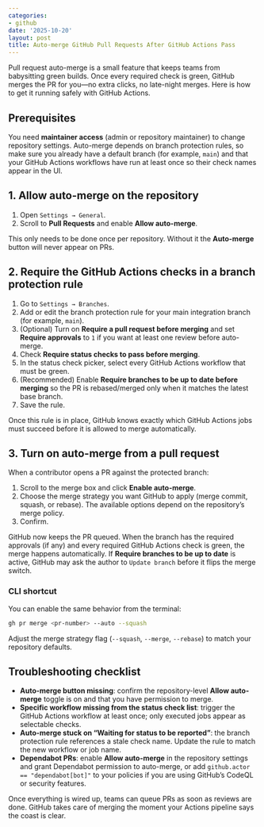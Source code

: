 ```yaml
---
categories:
- github
date: '2025-10-20'
layout: post
title: Auto-merge GitHub Pull Requests After GitHub Actions Pass
---
```


Pull request auto-merge is a small feature that keeps teams from babysitting green builds. Once every required check is green, GitHub merges the PR for you—no extra clicks, no late-night merges. Here is how to get it running safely with GitHub Actions.

## Prerequisites

You need **maintainer access** (admin or repository maintainer) to change repository settings. Auto-merge depends on branch protection rules, so make sure you already have a default branch (for example, `main`) and that your GitHub Actions workflows have run at least once so their check names appear in the UI.

## 1. Allow auto-merge on the repository

1. Open `Settings → General`.
2. Scroll to **Pull Requests** and enable **Allow auto-merge**.

This only needs to be done once per repository. Without it the **Auto-merge** button will never appear on PRs.

## 2. Require the GitHub Actions checks in a branch protection rule

1. Go to `Settings → Branches`.
2. Add or edit the branch protection rule for your main integration branch (for example, `main`).
3. (Optional) Turn on **Require a pull request before merging** and set **Require approvals** to `1` if you want at least one review before auto-merge.
4. Check **Require status checks to pass before merging**.
5. In the status check picker, select every GitHub Actions workflow that must be green.
6. (Recommended) Enable **Require branches to be up to date before merging** so the PR is rebased/merged only when it matches the latest base branch.
7. Save the rule.

Once this rule is in place, GitHub knows exactly which GitHub Actions jobs must succeed before it is allowed to merge automatically.

## 3. Turn on auto-merge from a pull request

When a contributor opens a PR against the protected branch:

1. Scroll to the merge box and click **Enable auto-merge**.
2. Choose the merge strategy you want GitHub to apply (merge commit, squash, or rebase). The available options depend on the repository’s merge policy.
3. Confirm.

GitHub now keeps the PR queued. When the branch has the required approvals (if any) and every required GitHub Actions check is green, the merge happens automatically. If **Require branches to be up to date** is active, GitHub may ask the author to `Update branch` before it flips the merge switch.

### CLI shortcut

You can enable the same behavior from the terminal:

```bash
gh pr merge <pr-number> --auto --squash
```

Adjust the merge strategy flag (`--squash`, `--merge`, `--rebase`) to match your repository defaults.

## Troubleshooting checklist

- **Auto-merge button missing**: confirm the repository-level **Allow auto-merge** toggle is on and that you have permission to merge.
- **Specific workflow missing from the status check list**: trigger the GitHub Actions workflow at least once; only executed jobs appear as selectable checks.
- **Auto-merge stuck on “Waiting for status to be reported”**: the branch protection rule references a stale check name. Update the rule to match the new workflow or job name.
- **Dependabot PRs**: enable **Allow auto-merge** in the repository settings and grant Dependabot permission to auto-merge, or add `github.actor == "dependabot[bot]"` to your policies if you are using GitHub’s CodeQL or security features.

Once everything is wired up, teams can queue PRs as soon as reviews are done. GitHub takes care of merging the moment your Actions pipeline says the coast is clear.
